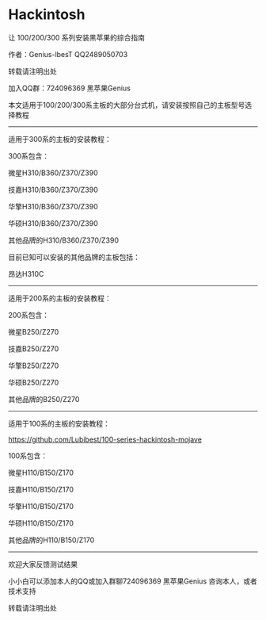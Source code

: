 # Hackintosh
让 100/200/300 系列安装黑苹果的综合指南

作者：Genius-lbesT  QQ2489050703

转载请注明出处

加入QQ群：724096369 黑苹果Genius

本文适用于100/200/300系主板的大部分台式机，请安装按照自己的主板型号选择教程

--------------------------------------------------------------------

适用于300系的主板的安装教程：



300系包含：

微星H310/B360/Z370/Z390 

技嘉H310/B360/Z370/Z390 

华擎H310/B360/Z370/Z390

华硕H310/B360/Z370/Z390

其他品牌的H310/B360/Z370/Z390

目前已知可以安装的其他品牌的主板包括：

昂达H310C


--------------------------------------------------------------------

适用于200系的主板的安装教程：



200系包含：

微星B250/Z270

技嘉B250/Z270

华擎B250/Z270

华硕B250/Z270

其他品牌的B250/Z270

--------------------------------------------------------------------

适用于100系的主板的安装教程：

https://github.com/Lubibest/100-series-hackintosh-mojave

100系包含：

微星H110/B150/Z170

技嘉H110/B150/Z170

华擎H110/B150/Z170

华硕H110/B150/Z170

其他品牌的H110/B150/Z170

--------------------------------------------------------------------

欢迎大家反馈测试结果

小小白可以添加本人的QQ或加入群聊724096369 黑苹果Genius 咨询本人，或者技术支持

转载请注明出处
